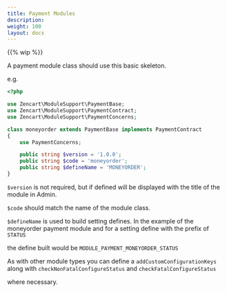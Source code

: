 ```yaml
---
title: Payment Modules
description: 
weight: 100 
layout: docs
---
```


{{% wip %}}

A payment module class should use this basic skeleton.

e.g.

``` php
<?php

use Zencart\ModuleSupport\PaymentBase;
use Zencart\ModuleSupport\PaymentContract;
use Zencart\ModuleSupport\PaymentConcerns;

class moneyorder extends PaymentBase implements PaymentContract
{
    use PaymentConcerns;

    public string $version = '1.0.0';
    public string $code = 'moneyorder';
    public string $defineName = 'MONEYORDER';
}

```

`$version` is not required, but if defined will be displayed with the title of the module in Admin.

`$code` should match the name of the module class.

`$defineName` is used to build setting defines. In the example of the moneyorder payment module and for a setting define with the prefix of `STATUS`

the define built would be `MODULE_PAYMENT_MONEYORDER_STATUS`

As with other module types you can define a `addCustomConfigurationKeys` along with `checkNonFatalConfigureStatus` and `checkFatalConfigureStatus`

where necessary.
